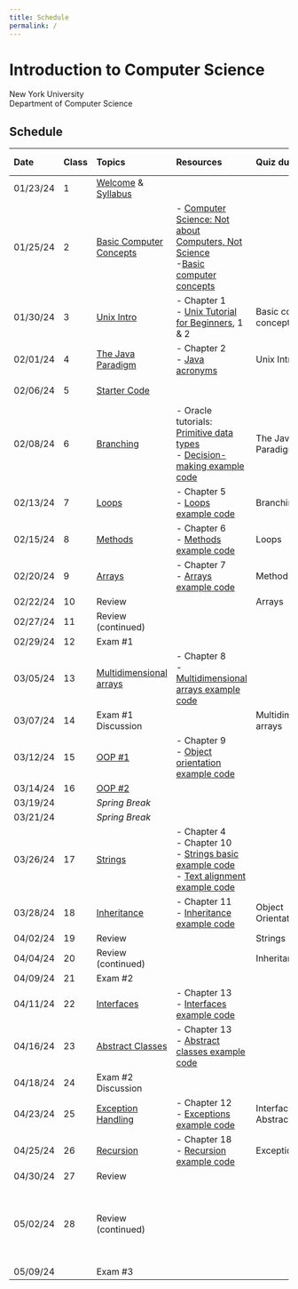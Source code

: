 ```yaml
---
title: Schedule
permalink: /
---
```


# Introduction to Computer Science

New York University  
Department of Computer Science

## Schedule

| Date     | Class | Topics                                                      | Resources                                                                                                                                                                                                                                          | Quiz due                        | Assignment due                                                           |
| :------- | :---- | :---------------------------------------------------------- | :------------------------------------------------------------------------------------------------------------------------------------------------------------------------------------------------------------------------------------------------- | :------------------------------ | :----------------------------------------------------------------------- |
| 01/23/24 | 1     | [Welcome](./slides/welcome) & [Syllabus](./syllabus)        |                                                                                                                                                                                                                                                    |                                 |                                                                          |
| 01/25/24 | 2     | [Basic Computer Concepts](./slides/basic-computer-concepts) | - [Computer Science: Not about Computers, Not Science](./content/assets/Computer_Science_Not_About_Computers_Not_a_Science.pdf)<br /> -[Basic computer concepts](https://nyu-python-programming.github.io/course-material/basic-computer-concepts) |                                 |                                                                          |
| 01/30/24 | 3     | [Unix Intro](./slides/unix-intro)                           | - Chapter 1<br />- [Unix Tutorial for Beginners](http://www.ee.surrey.ac.uk/Teaching/Unix/), 1 & 2                                                                                                                                                 | Basic computer concepts         |                                                                          |
| 02/01/24 | 4     | [The Java Paradigm](./slides/java-paradigm)                 | - Chapter 2<br />- [Java acronyms](https://www.javatpoint.com/difference-between-jdk-jre-and-jvm#jre)                                                                                                                                              | Unix Intro                      |                                                                          |
| 02/06/24 | 5     | [Starter Code](./slides/starter-code)                       |                                                                                                                                                                                                                                                    |                                 | 01 - Hello World                                                         |
| 02/08/24 | 6     | [Branching](./slides/branching)                             | - Oracle tutorials: [Primitive data types](https://docs.oracle.com/javase/tutorial/java/nutsandbolts/datatypes.html)<br />- [Decision-making example code](https://github.com/nyu-java-programming/decision-making-examples)                       | The Java Paradigm               |                                                                          |
| 02/13/24 | 7     | [Loops](./slides/loops)                                     | - Chapter 5<br />- [Loops example code](https://github.com/nyu-java-programming/loops-examples)                                                                                                                                                    | Branching                       |                                                                          |
| 02/15/24 | 8     | [Methods](./slides/methods)                                 | - Chapter 6<br />- [Methods example code](https://github.com/nyu-java-programming/methods-examples)                                                                                                                                                | Loops                           | 02 - Basic Programming                                                   |
| 02/20/24 | 9     | [Arrays](./slides/arrays)                                   | - Chapter 7<br />- [Arrays example code](https://github.com/nyu-java-programming/array-examples)                                                                                                                                                   | Methods                         |                                                                          |
| 02/22/24 | 10    | Review                                                      |                                                                                                                                                                                                                                                    | Arrays                          |                                                                          |
| 02/27/24 | 11    | Review (continued)                                          |                                                                                                                                                                                                                                                    |                                 | 03 - Blackjack                                                           |
| 02/29/24 | 12    | Exam #1                                                     |                                                                                                                                                                                                                                                    |                                 |                                                                          |
| 03/05/24 | 13    | [Multidimensional arrays](./slides/arrays-multidimensional) | - Chapter 8<br />- [Multidimensional arrays example code](https://github.com/nyu-java-programming/multidimensional-array-examples)                                                                                                                 |                                 |                                                                          |
| 03/07/24 | 14    | Exam #1 Discussion                                          |                                                                                                                                                                                                                                                    | Multidimensional arrays         | 04 - Text Analysis                                                       |
| 03/12/24 | 15    | [OOP #1](./slides/object-orientation-1)                     | - Chapter 9<br />- [Object orientation example code](https://github.com/nyu-java-programming/simple-object-examples)                                                                                                                               |                                 |                                                                          |
| 03/14/24 | 16    | [OOP #2](./slides/object-orientation-2)                     |                                                                                                                                                                                                                                                    |                                 |                                                                          |
| 03/19/24 |       | _Spring Break_                                              |                                                                                                                                                                                                                                                    |                                 |                                                                          |
| 03/21/24 |       | _Spring Break_                                              |                                                                                                                                                                                                                                                    |                                 |                                                                          |
| 03/26/24 | 17    | [Strings](./slides/strings-as-objects)                      | - Chapter 4<br />- Chapter 10<br />- [Strings basic example code](https://github.com/nyu-java-programming/string-examples)<br />- [Text alignment example code](https://github.com/nyu-java-programming/text-alignment)                            |                                 | 05 - Sudoku Validator                                                    |
| 03/28/24 | 18    | [Inheritance](./slides/inheritance)                         | - Chapter 11<br />- [Inheritance example code](https://github.com/nyu-java-programming/simple-inheritance-example)                                                                                                                                 | Object Orientation              |                                                                          |
| 04/02/24 | 19    | Review                                                      |                                                                                                                                                                                                                                                    | Strings                         |                                                                          |
| 04/04/24 | 20    | Review (continued)                                          |                                                                                                                                                                                                                                                    | Inheritance                     |                                                                          |
| 04/09/24 | 21    | Exam #2                                                     |                                                                                                                                                                                                                                                    |                                 |                                                                          |
| 04/11/24 | 22    | [Interfaces](./slides/interfaces)                           | - Chapter 13<br />- [Interfaces example code](https://github.com/nyu-java-programming/interface-examples)                                                                                                                                          |                                 | 06 - Virtual Moped                                                       |
| 04/16/24 | 23    | [Abstract Classes](./slides/abstract-classes)               | - Chapter 13<br />- [Abstract classes example code](https://github.com/nyu-java-programming/abstract-classes-examples)                                                                                                                             |                                 |                                                                          |
| 04/18/24 | 24    | Exam #2 Discussion                                          |                                                                                                                                                                                                                                                    |                                 | 07 - Language                                                            |
| 04/23/24 | 25    | [Exception Handling](./slides/exception-handling)           | - Chapter 12<br />- [Exceptions example code](https://github.com/nyu-java-programming/exceptions-examples)                                                                                                                                         | Interfaces and Abstract Classes |                                                                          |
| 04/25/24 | 26    | [Recursion](./slides/recursion)                             | - Chapter 18<br />- [Recursion example code](https://github.com/nyu-java-programming/recursion-examples)                                                                                                                                           | Exceptions                      |                                                                          |
| 04/30/24 | 27    | Review                                                      |                                                                                                                                                                                                                                                    |                                 |                                                                          |
| 05/02/24 | 28    | Review (continued)                                          |                                                                                                                                                                                                                                                    |                                 | 08 - Sudoku Solver <br/> **No late assignments accepted past this date** |
| 05/09/24 |       | Exam #3                                                     |                                                                                                                                                                                                                                                    |                                 |                                                                          |
